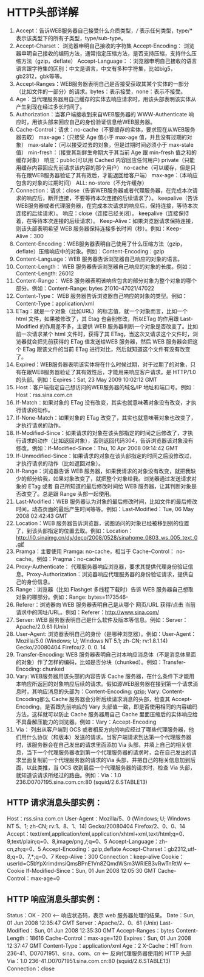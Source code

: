 # HTTP头部详解

1.  Accept：告诉WEB服务器自己接受什么介质类型，*/* 表示任何类型，type/* 表示该类型下的所有子类型，type/sub-type。
2.  Accept-Charset： 浏览器申明自己接收的字符集
Accept-Encoding： 浏览器申明自己接收的编码方法，通常指定压缩方法，是否支持压缩，支持什么压缩方法（gzip，deflate）
Accept-Language：：浏览器申明自己接收的语言
语言跟字符集的区别：中文是语言，中文有多种字符集，比如big5，gb2312，gbk等等。
3.  Accept-Ranges：WEB服务器表明自己是否接受获取其某个实体的一部分（比如文件的一部分）的请求。bytes：表示接受，none：表示不接受。
4.  Age：当代理服务器用自己缓存的实体去响应请求时，用该头部表明该实体从产生到现在经过多长时间了。
5.  Authorization：当客户端接收到来自WEB服务器的 WWW-Authenticate 响应时，用该头部来回应自己的身份验证信息给WEB服务器。
6.  Cache-Control：请求：no-cache（不要缓存的实体，要求现在从WEB服务器去取）
max-age：（只接受 Age 值小于 max-age 值，并且没有过期的对象）
max-stale：（可以接受过去的对象，但是过期时间必须小于 max-stale 值）
min-fresh：（接受其新鲜生命期大于其当前 Age 跟 min-fresh 值之和的缓存对象）
响应：public(可以用 Cached 内容回应任何用户)
private（只能用缓存内容回应先前请求该内容的那个用户）
no-cache（可以缓存，但是只有在跟WEB服务器验证了其有效后，才能返回给客户端）
max-age：（本响应包含的对象的过期时间）
ALL: no-store（不允许缓存）
7.  Connection：请求：close（告诉WEB服务器或者代理服务器，在完成本次请求的响应后，断开连接，不要等待本次连接的后续请求了）。
keepalive（告诉WEB服务器或者代理服务器，在完成本次请求的响应后，保持连接，等待本次连接的后续请求）。
响应：close（连接已经关闭）。
keepalive（连接保持着，在等待本次连接的后续请求）。
Keep-Alive：如果浏览器请求保持连接，则该头部表明希望 WEB 服务器保持连接多长时间（秒）。例如：Keep-Alive：300
8.  Content-Encoding：WEB服务器表明自己使用了什么压缩方法（gzip，deflate）压缩响应中的对象。例如：Content-Encoding：gzip
9. Content-Language：WEB 服务器告诉浏览器自己响应的对象的语言。
10. Content-Length： WEB 服务器告诉浏览器自己响应的对象的长度。例如：Content-Length: 26012
11. Content-Range： WEB 服务器表明该响应包含的部分对象为整个对象的哪个部分。例如：Content-Range: bytes 21010-47021/47022
12. Content-Type： WEB 服务器告诉浏览器自己响应的对象的类型。例如：Content-Type：application/xml
13.  ETag：就是一个对象（比如URL）的标志值，就一个对象而言，比如一个 html 文件，如果被修改了，其 Etag 也会别修改，所以ETag 的作用跟 Last-Modified 的作用差不多，主要供 WEB 服务器判断一个对象是否改变了。比如前一次请求某个 html 文件时，获得了其 ETag，当这次又请求这个文件时，浏览器就会把先前获得的 ETag 值发送给WEB 服务器，然后 WEB 服务器会把这个 ETag 跟该文件的当前 ETag 进行对比，然后就知道这个文件有没有改变了。
14.  Expired：WEB服务器表明该实体将在什么时候过期，对于过期了的对象，只有在跟WEB服务器验证了其有效性后，才能用来响应客户请求。是 HTTP/1.0 的头部。例如：Expires：Sat, 23 May 2009 10:02:12 GMT
15.  Host：客户端指定自己想访问的WEB服务器的域名/IP 地址和端口号。例如：Host：rss.sina.com.cn
16.  If-Match：如果对象的 ETag 没有改变，其实也就意味著对象没有改变，才执行请求的动作。
17. If-None-Match：如果对象的 ETag 改变了，其实也就意味著对象也改变了，才执行请求的动作。
18.  If-Modified-Since：如果请求的对象在该头部指定的时间之后修改了，才执行请求的动作（比如返回对象），否则返回代码304，告诉浏览器该对象没有修改。例如：If-Modified-Since：Thu, 10 Apr 2008 09:14:42 GMT
19. If-Unmodified-Since：如果请求的对象在该头部指定的时间之后没修改过，才执行请求的动作（比如返回对象）。
20.  If-Range：浏览器告诉 WEB 服务器，如果我请求的对象没有改变，就把我缺少的部分给我，如果对象改变了，就把整个对象给我。浏览器通过发送请求对象的 ETag 或者 自己所知道的最后修改时间给 WEB 服务器，让其判断对象是否改变了。总是跟 Range 头部一起使用。
21.  Last-Modified：WEB 服务器认为对象的最后修改时间，比如文件的最后修改时间，动态页面的最后产生时间等等。例如：Last-Modified：Tue, 06 May 2008 02:42:43 GMT
22.  Location：WEB 服务器告诉浏览器，试图访问的对象已经被移到别的位置了，到该头部指定的位置去取。例如：Location：http://i0.sinaimg.cn/dy/deco/2008/0528/sinahome_0803_ws_005_text_0.gif
23.  Pramga：主要使用 Pramga: no-cache，相当于 Cache-Control： no-cache。例如：Pragma：no-cache
24.  Proxy-Authenticate： 代理服务器响应浏览器，要求其提供代理身份验证信息。Proxy-Authorization：浏览器响应代理服务器的身份验证请求，提供自己的身份信息。
25.  Range：浏览器（比如 Flashget 多线程下载时）告诉 WEB 服务器自己想取对象的哪部分。例如：Range: bytes=1173546-
26.  Referer：浏览器向 WEB 服务器表明自己是从哪个 网页/URL 获得/点击 当前请求中的网址/URL。例如：Referer：http://www.sina.com/
27.  Server: WEB 服务器表明自己是什么软件及版本等信息。例如：Server：Apache/2.0.61 (Unix)
28.  User-Agent: 浏览器表明自己的身份（是哪种浏览器）。例如：User-Agent：Mozilla/5.0 (Windows; U; Windows NT 5.1; zh-CN; rv:1.8.1.14) Gecko/20080404 Firefox/2. 0. 0. 14
29.  Transfer-Encoding: WEB 服务器表明自己对本响应消息体（不是消息体里面的对象）作了怎样的编码，比如是否分块（chunked）。例如：Transfer-Encoding: chunked
30.  Vary: WEB服务器用该头部的内容告诉 Cache 服务器，在什么条件下才能用本响应所返回的对象响应后续的请求。假如源WEB服务器在接到第一个请求消息时，其响应消息的头部为：Content-Encoding: gzip; Vary: Content-Encoding那么 Cache 服务器会分析后续请求消息的头部，检查其 Accept-Encoding，是否跟先前响应的 Vary 头部值一致，即是否使用相同的内容编码方法，这样就可以防止 Cache 服务器用自己 Cache 里面压缩后的实体响应给不具备解压能力的浏览器。例如：Vary：Accept-Encoding
31.  Via： 列出从客户端到 OCS 或者相反方向的响应经过了哪些代理服务器，他们用什么协议（和版本）发送的请求。当客户端请求到达第一个代理服务器时，该服务器会在自己发出的请求里面添加 Via 头部，并填上自己的相关信息，当下一个代理服务器收到第一个代理服务器的请求时，会在自己发出的请求里面复制前一个代理服务器的请求的Via 头部，并把自己的相关信息加到后面，以此类推，当 OCS 收到最后一个代理服务器的请求时，检查 Via 头部，就知道该请求所经过的路由。例如：Via：1.0 236.D0707195.sina.com.cn:80 (squid/2.6.STABLE13)

## HTTP 请求消息头部实例：
Host：rss.sina.com.cn
User-Agent：Mozilla/5、0 (Windows; U; Windows NT 5、1; zh-CN; rv:1、8、1、14) Gecko/20080404 Firefox/2、0、0、14
Accept：text/xml,application/xml,application/xhtml+xml,text/html;q=0、9,text/plain;q=0、8,image/png,*/*;q=0、5
Accept-Language：zh-cn,zh;q=0、5
Accept-Encoding：gzip,deflate
Accept-Charset：gb2312,utf-8;q=0、7,*;q=0、7
Keep-Alive：300
Connection：keep-alive
Cookie：userId=C5bYpXrimdmsiQmsBPnE1Vn8ZQmdWSm3WRlEB3vRwTnRtW &lt;-- Cookie
If-Modified-Since：Sun, 01 Jun 2008 12:05:30 GMT
Cache-Control：max-age=0

## HTTP 响应消息头部实例：
Status：OK - 200 &lt;-- 响应状态码，表示 web 服务器处理的结果。
Date：Sun, 01 Jun 2008 12:35:47 GMT
Server：Apache/2、0、61 (Unix)
Last-Modified：Sun, 01 Jun 2008 12:35:30 GMT
Accept-Ranges：bytes
Content-Length：18616
Cache-Control：max-age=120
Expires：Sun, 01 Jun 2008 12:37:47 GMT
Content-Type：application/xml
Age：2
X-Cache：HIT from 236-41、D07071951、sina、com、cn &lt;-- 反向代理服务器使用的 HTTP 头部
Via：1.0 236-41.D07071951.sina.com.cn:80 (squid/2.6.STABLE13)
Connection：close
